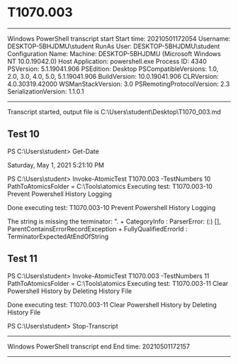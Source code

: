 ﻿# T1070.003

**********************
Windows PowerShell transcript start
Start time: 20210501172054
Username: DESKTOP-5BHJDMU\student
RunAs User: DESKTOP-5BHJDMU\student
Configuration Name: 
Machine: DESKTOP-5BHJDMU (Microsoft Windows NT 10.0.19042.0)
Host Application: powershell.exe
Process ID: 4340
PSVersion: 5.1.19041.906
PSEdition: Desktop
PSCompatibleVersions: 1.0, 2.0, 3.0, 4.0, 5.0, 5.1.19041.906
BuildVersion: 10.0.19041.906
CLRVersion: 4.0.30319.42000
WSManStackVersion: 3.0
PSRemotingProtocolVersion: 2.3
SerializationVersion: 1.1.0.1
**********************
Transcript started, output file is C:\Users\student\Desktop\T1070_003.md

## Test 10

PS C:\Users\student> Get-Date

Saturday, May 1, 2021 5:21:10 PM


PS C:\Users\student> Invoke-AtomicTest T1070.003 -TestNumbers 10
PathToAtomicsFolder = C:\Tools\atomics
Executing test:
T1070.003-10 Prevent Powershell History Logging

Done executing test:
T1070.003-10 Prevent Powershell History Logging

The string is missing the terminator: ".
    + CategoryInfo          : ParserError: (:) [], ParentContainsErrorRecordException
    + FullyQualifiedErrorId : TerminatorExpectedAtEndOfString


## Test 11

PS C:\Users\student> Invoke-AtomicTest T1070.003 -TestNumbers 11
PathToAtomicsFolder = C:\Tools\atomics
Executing test:
T1070.003-11 Clear Powershell History by Deleting History File

Done executing test:
T1070.003-11 Clear Powershell History by Deleting History File

PS C:\Users\student> Stop-Transcript
**********************
Windows PowerShell transcript end
End time: 20210501172157
**********************
